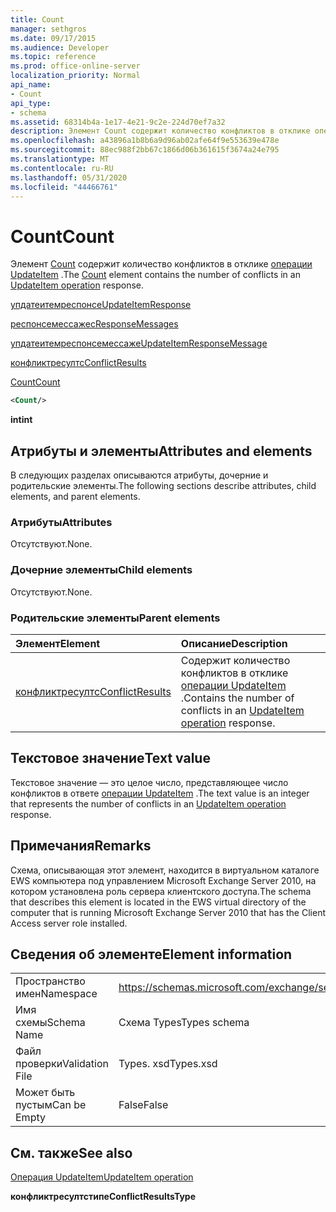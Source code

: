 ```yaml
---
title: Count
manager: sethgros
ms.date: 09/17/2015
ms.audience: Developer
ms.topic: reference
ms.prod: office-online-server
localization_priority: Normal
api_name:
- Count
api_type:
- schema
ms.assetid: 68314b4a-1e17-4e21-9c2e-224d70ef7a32
description: Элемент Count содержит количество конфликтов в отклике операции UpdateItem.
ms.openlocfilehash: a43896a1b8b6a9d96ab02afe64f9e553639e478e
ms.sourcegitcommit: 88ec988f2bb67c1866d06b361615f3674a24e795
ms.translationtype: MT
ms.contentlocale: ru-RU
ms.lasthandoff: 05/31/2020
ms.locfileid: "44466761"
---
```

# <a name="count"></a><span data-ttu-id="e8929-103">Count</span><span class="sxs-lookup"><span data-stu-id="e8929-103">Count</span></span>

<span data-ttu-id="e8929-104">Элемент [Count](count.md) содержит количество конфликтов в отклике [операции UpdateItem](updateitem-operation.md) .</span><span class="sxs-lookup"><span data-stu-id="e8929-104">The [Count](count.md) element contains the number of conflicts in an [UpdateItem operation](updateitem-operation.md) response.</span></span> 
  
[<span data-ttu-id="e8929-105">упдатеитемреспонсе</span><span class="sxs-lookup"><span data-stu-id="e8929-105">UpdateItemResponse</span></span>](updateitemresponse.md)
  
[<span data-ttu-id="e8929-106">респонсемессажес</span><span class="sxs-lookup"><span data-stu-id="e8929-106">ResponseMessages</span></span>](responsemessages.md)
  
[<span data-ttu-id="e8929-107">упдатеитемреспонсемессаже</span><span class="sxs-lookup"><span data-stu-id="e8929-107">UpdateItemResponseMessage</span></span>](updateitemresponsemessage.md)
  
[<span data-ttu-id="e8929-108">конфликтресултс</span><span class="sxs-lookup"><span data-stu-id="e8929-108">ConflictResults</span></span>](conflictresults.md)
  
[<span data-ttu-id="e8929-109">Count</span><span class="sxs-lookup"><span data-stu-id="e8929-109">Count</span></span>](count.md)
  
```xml
<Count/>
```

 <span data-ttu-id="e8929-110">**int**</span><span class="sxs-lookup"><span data-stu-id="e8929-110">**int**</span></span>
## <a name="attributes-and-elements"></a><span data-ttu-id="e8929-111">Атрибуты и элементы</span><span class="sxs-lookup"><span data-stu-id="e8929-111">Attributes and elements</span></span>

<span data-ttu-id="e8929-112">В следующих разделах описываются атрибуты, дочерние и родительские элементы.</span><span class="sxs-lookup"><span data-stu-id="e8929-112">The following sections describe attributes, child elements, and parent elements.</span></span>
  
### <a name="attributes"></a><span data-ttu-id="e8929-113">Атрибуты</span><span class="sxs-lookup"><span data-stu-id="e8929-113">Attributes</span></span>

<span data-ttu-id="e8929-114">Отсутствуют.</span><span class="sxs-lookup"><span data-stu-id="e8929-114">None.</span></span>
  
### <a name="child-elements"></a><span data-ttu-id="e8929-115">Дочерние элементы</span><span class="sxs-lookup"><span data-stu-id="e8929-115">Child elements</span></span>

<span data-ttu-id="e8929-116">Отсутствуют.</span><span class="sxs-lookup"><span data-stu-id="e8929-116">None.</span></span>
  
### <a name="parent-elements"></a><span data-ttu-id="e8929-117">Родительские элементы</span><span class="sxs-lookup"><span data-stu-id="e8929-117">Parent elements</span></span>

|<span data-ttu-id="e8929-118">**Элемент**</span><span class="sxs-lookup"><span data-stu-id="e8929-118">**Element**</span></span>|<span data-ttu-id="e8929-119">**Описание**</span><span class="sxs-lookup"><span data-stu-id="e8929-119">**Description**</span></span>|
|:-----|:-----|
|[<span data-ttu-id="e8929-120">конфликтресултс</span><span class="sxs-lookup"><span data-stu-id="e8929-120">ConflictResults</span></span>](conflictresults.md) <br/> |<span data-ttu-id="e8929-121">Содержит количество конфликтов в отклике [операции UpdateItem](updateitem-operation.md) .</span><span class="sxs-lookup"><span data-stu-id="e8929-121">Contains the number of conflicts in an [UpdateItem operation](updateitem-operation.md) response.</span></span>  <br/> |
   
## <a name="text-value"></a><span data-ttu-id="e8929-122">Текстовое значение</span><span class="sxs-lookup"><span data-stu-id="e8929-122">Text value</span></span>

<span data-ttu-id="e8929-123">Текстовое значение — это целое число, представляющее число конфликтов в ответе [операции UpdateItem](updateitem-operation.md) .</span><span class="sxs-lookup"><span data-stu-id="e8929-123">The text value is an integer that represents the number of conflicts in an [UpdateItem operation](updateitem-operation.md) response.</span></span> 
  
## <a name="remarks"></a><span data-ttu-id="e8929-124">Примечания</span><span class="sxs-lookup"><span data-stu-id="e8929-124">Remarks</span></span>

<span data-ttu-id="e8929-125">Схема, описывающая этот элемент, находится в виртуальном каталоге EWS компьютера под управлением Microsoft Exchange Server 2010, на котором установлена роль сервера клиентского доступа.</span><span class="sxs-lookup"><span data-stu-id="e8929-125">The schema that describes this element is located in the EWS virtual directory of the computer that is running Microsoft Exchange Server 2010 that has the Client Access server role installed.</span></span>
  
## <a name="element-information"></a><span data-ttu-id="e8929-126">Сведения об элементе</span><span class="sxs-lookup"><span data-stu-id="e8929-126">Element information</span></span>

|||
|:-----|:-----|
|<span data-ttu-id="e8929-127">Пространство имен</span><span class="sxs-lookup"><span data-stu-id="e8929-127">Namespace</span></span>  <br/> |https://schemas.microsoft.com/exchange/services/2006/types  <br/> |
|<span data-ttu-id="e8929-128">Имя схемы</span><span class="sxs-lookup"><span data-stu-id="e8929-128">Schema Name</span></span>  <br/> |<span data-ttu-id="e8929-129">Схема Types</span><span class="sxs-lookup"><span data-stu-id="e8929-129">Types schema</span></span>  <br/> |
|<span data-ttu-id="e8929-130">Файл проверки</span><span class="sxs-lookup"><span data-stu-id="e8929-130">Validation File</span></span>  <br/> |<span data-ttu-id="e8929-131">Types. xsd</span><span class="sxs-lookup"><span data-stu-id="e8929-131">Types.xsd</span></span>  <br/> |
|<span data-ttu-id="e8929-132">Может быть пустым</span><span class="sxs-lookup"><span data-stu-id="e8929-132">Can be Empty</span></span>  <br/> |<span data-ttu-id="e8929-133">False</span><span class="sxs-lookup"><span data-stu-id="e8929-133">False</span></span>  <br/> |
   
## <a name="see-also"></a><span data-ttu-id="e8929-134">См. также</span><span class="sxs-lookup"><span data-stu-id="e8929-134">See also</span></span>



[<span data-ttu-id="e8929-135">Операция UpdateItem</span><span class="sxs-lookup"><span data-stu-id="e8929-135">UpdateItem operation</span></span>](updateitem-operation.md)
  
 <span data-ttu-id="e8929-136">**конфликтресултстипе**</span><span class="sxs-lookup"><span data-stu-id="e8929-136">**ConflictResultsType**</span></span>

